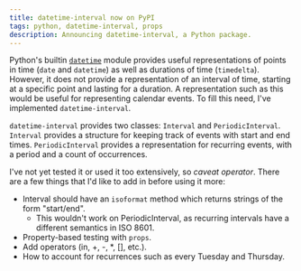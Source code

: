 ```yaml
---
title: datetime-interval now on PyPI
tags: python, datetime-interval, props
description: Announcing datetime-interval, a Python package.
---
```


Python's builtin [`datetime`](https://docs.python.org/3/library/datetime.html) module provides useful representations of points in time (`date` and `datetime`) as well as durations of time (`timedelta`). However, it does not provide a representation of an interval of time, starting at a specific point and lasting for a duration. A representation such as this would be useful for representing calendar events. To fill this need, I've implemented `datetime-interval`.

`datetime-interval` provides two classes: `Interval` and `PeriodicInterval`. `Interval` provides a structure for keeping track of events with start and end times. `PeriodicInterval` provides a representation for recurring events, with a period and a count of occurrences.

I've not yet tested it or used it too extensively, so *caveat operator*. There are a few things that I'd like to add in before using it more:

- Interval should have an `isoformat` method which returns strings of the form "start/end".
    - This wouldn't work on PeriodicInterval, as recurring intervals have a
      different semantics in ISO 8601.
- Property-based testing with `props`.
- Add operators (in, +, -, *, [], etc.).
- How to account for recurrences such as every Tuesday and Thursday.
